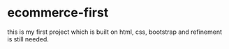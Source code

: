 # ecommerce-first 
this is my first project which is built on html, css, bootstrap and refinement is still needed.
